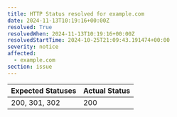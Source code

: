 ```yaml
---
title: HTTP Status resolved for example.com
date: 2024-11-13T10:19:16+00:00Z
resolved: True
resolvedWhen: 2024-11-13T10:19:16+00:00Z
resolvedStartTime: 2024-10-25T21:09:43.191474+00:00
severity: notice
affected:
  - example.com
section: issue
---
```


| Expected Statuses | Actual Status  |
|-------------------|----------------|
| 200, 301, 302 | 200 |
